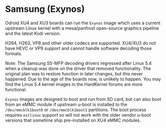 # Samsung (Exynos)

Odroid XU4 and XU3 boards can run the `Exynos` image which uses a current upstream Linux kernel with a mesa/panfrost open-source graphics pipeline and the latest Kodi version.&#x20;

H264, H263, VP8 and other older codecs are supported. XU4/XU3 do not have HEVC or VP9 support and cannot handle software decoding those formats.

Note: The Samsung S5-MFP decoding drivers regressed after Linux 5.4 when a cleanup was done on the driver that removed functionality. The original plan was to restore function in later changes, but this never happened. Due to the age of the boards now, is unlikely to happen. You may find the Linux 5.4 kernel images in the HardKernel forums are more functional.

`Exynos` images are designed to boot and run from SD card, but can also boot from an eMMC module if upstream u-boot is installed to the `/dev/mmcblk1boot0` or `/dev/mmcblk1boot1` partitions. The boot process requires `extlinux` support so will not work with the older vendor u-boot versions that sometime ship pre-installed on XU4 eMMC modules.
